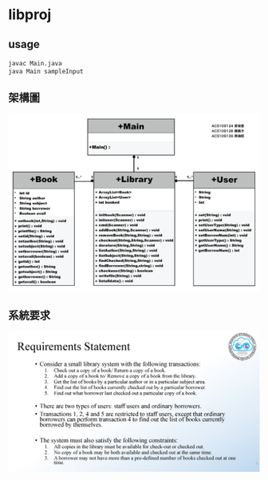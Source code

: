 # libproj
## usage

```
javac Main.java
java Main sampleInput
```

## 架構圖

![架構圖](https://raw.githubusercontent.com/dino2895/libproj/master/png/Architecture%20Diagram.png?token=GHSAT0AAAAAABPX5PGJ5R6XUBGLQBYUP2XQYPOETWA)

## 系統要求

![要求圖](https://raw.githubusercontent.com/dino2895/libproj/master/png/LibrarySystem_Requirement_2.png?token=GHSAT0AAAAAABPX5PGIL2MGM2ISPKWAM6T6YPOEVKQ)
